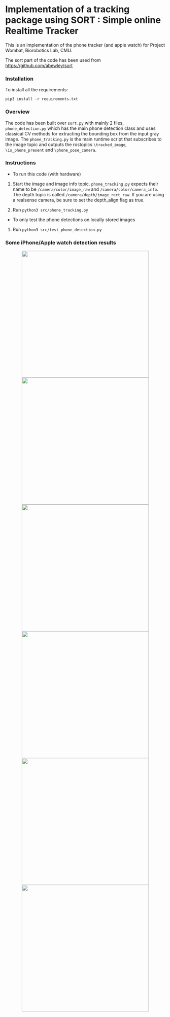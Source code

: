 # Implementation of a tracking package using SORT : Simple online Realtime Tracker 

This is an implementation of the phone tracker (and apple watch) for Project Wombat, Biorobotics Lab, CMU.

The sort part of the code has been used from https://github.com/abewley/sort

### Installation
To install all the requirements:
```
pip3 install -r requirements.txt
```

### Overview

The code has been built over `sort.py` with mainly 2 files, `phone_detection.py` which has the main phone detection class and uses classical CV methods for extracting the bounding box from the input gray image. The `phone_tracking.py` is the main runtime script that subscribes to the image topic and outputs the rostopics  `\tracked_image`, `\is_phone_present`  and `\phone_pose_camera`.


### Instructions 
- To run this code (with hardware)

1. Start the image and image info topic. `phone_tracking.py` expects their name to be `/camera/color/image_raw` and `/camera/color/camera_info`. The depth topic is called `/camera/depth/image_rect_raw`. If you are using a realsense camera, be sure to set the depth_align flag as true. 

2. Run `python3 src/phone_tracking.py`

- To only test the phone detections on locally stored images

1. Run `python3 src/test_phone_detection.py` 

### Some iPhone/Apple watch detection results
<p align="center">
  <img src="src/results/8_detected.png" width="400" />
  <img src="src/results/9_detected.png" width="400" />
  <img src="src/results/10_detected.png" width="400" />
  <img src="src/results/11_detected.png" width="400" />
  <img src="src/results/12_detected.png" width="400" />
  <img src="src/results/13_detected.png" width="400" />
</p>



